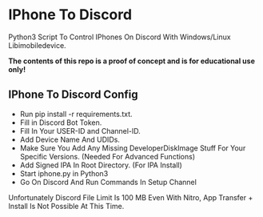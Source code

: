 # IPhone To Discord

Python3 Script To Control IPhones On Discord With Windows/Linux Libimobiledevice. 

<strong>The contents of this repo is a proof of concept and is for educational use only!</strong>

## IPhone To Discord Config

- Run pip install -r requirements.txt.
- Fill in Discord Bot Token.
- Fill In Your USER-ID and Channel-ID.
- Add Device Name And UDIDs.
- Make Sure You Add Any Missing DeveloperDiskImage Stuff For Your Specific Versions. (Needed For Advanced Functions)
- Add Signed IPA In Root Directory. (For IPA Install)
- Start iphone.py in Python3
- Go On Discord And Run Commands In Setup Channel

Unfortunately Discord File Limit Is 100 MB Even With Nitro, App Transfer + Install Is Not Possible At This Time.
